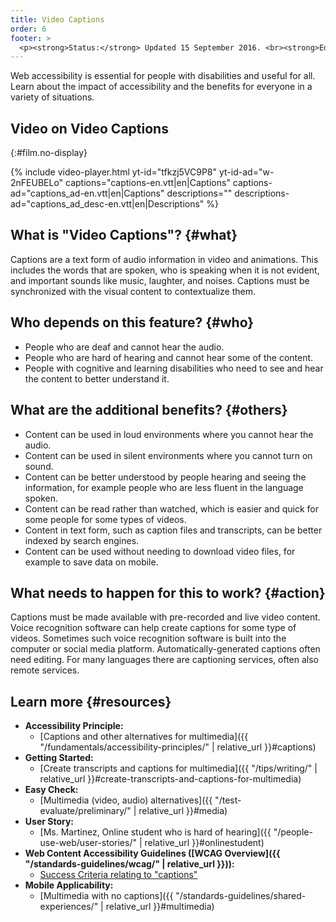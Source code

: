 ```yaml
---
title: Video Captions
order: 6
footer: >
  <p><strong>Status:</strong> Updated 15 September 2016. <br><strong>Editor and project lead:</strong> <a href="https://www.w3.org/People/shadi">Shadi Abou-Zahra</a>. Developed by the <a href="https://www.w3.org/WAI/EO/">Education and Outreach Working Group (EOWG)</a> with support from the <a href="https://www.w3.org/WAI/DEV/">WAI-DEV project</a>, co-funded by the European Commission. <a href="../acknowledgements/">Acknowledgements</a>.</p>
---
```


Web accessibility is essential for people with disabilities and useful
for all. Learn about the impact of accessibility and the benefits for
everyone in a variety of situations.

## Video on Video Captions
{:#film.no-display}

{% include video-player.html
    yt-id="tfkzj5VC9P8"
    yt-id-ad="w-2nFEUBELo"
    captions="captions-en.vtt|en|Captions"
    captions-ad="captions_ad-en.vtt|en|Captions"
    descriptions=""
    descriptions-ad="captions_ad_desc-en.vtt|en|Descriptions"
%}

What is "Video Captions"? {#what}
-------------------------

Captions are a text form of audio information in video and animations.
This includes the words that are spoken, who is speaking when it is not
evident, and important sounds like music, laughter, and noises. Captions
must be synchronized with the visual content to contextualize them.

Who depends on this feature? {#who}
----------------------------

-   People who are deaf and cannot hear the audio.
-   People who are hard of hearing and cannot hear some of the content.
-   People with cognitive and learning disabilities who need to see and
    hear the content to better understand it.

What are the additional benefits? {#others}
---------------------------------

-   Content can be used in loud environments where you cannot hear the
    audio.
-   Content can be used in silent environments where you cannot turn on
    sound.
-   Content can be better understood by people hearing and seeing the
    information, for example people who are less fluent in the language
    spoken.
-   Content can be read rather than watched, which is easier and quick
    for some people for some types of videos.
-   Content in text form, such as caption files and transcripts, can be
    better indexed by search engines.
-   Content can be used without needing to download video files, for
    example to save data on mobile.

What needs to happen for this to work? {#action}
--------------------------------------

Captions must be made available with pre-recorded and live video
content. Voice recognition software can help create captions for some
type of videos. Sometimes such voice recognition software is built into
the computer or social media platform. Automatically-generated captions
often need editing. For many languages there are captioning services,
often also remote services.

Learn more {#resources}
----------

-   **Accessibility Principle:**
    -   [Captions and other alternatives for
        multimedia]({{ "/fundamentals/accessibility-principles/" | relative_url }}#captions)
-   **Getting Started:**
    -   [Create transcripts and captions for
        multimedia]({{ "/tips/writing/" | relative_url }}#create-transcripts-and-captions-for-multimedia)
-   **Easy Check:**
    -   [Multimedia (video, audio)
        alternatives]({{ "/test-evaluate/preliminary/" | relative_url }}#media)
-   **User Story:**
    -   [Ms. Martinez, Online student who is hard of
        hearing]({{ "/people-use-web/user-stories/" | relative_url }}#onlinestudent)
-   **Web Content Accessibility Guidelines ([WCAG
    Overview]({{ "/standards-guidelines/wcag/" | relative_url }})):**
    -   [Success Criteria relating to
        "captions"](https://www.w3.org/WAI/WCAG20/quickref/?tags=captions)
-   **Mobile Applicability:**
    -   [Multimedia with no
        captions]({{ "/standards-guidelines/shared-experiences/" | relative_url }}#multimedia)

